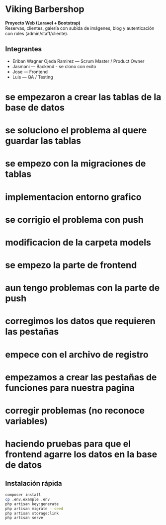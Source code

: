  # Viking Barbershop

**Proyecto Web (Laravel + Bootstrap)**  
Reservas, clientes, galería con subida de imágenes, blog y autenticación con roles (admin/staff/cliente).

## Integrantes
- Eriban Wagner Ojeda Ramirez — Scrum Master / Product Owner
- Jasmani — Backend - se clono con exito
- Jose — Frontend
- Luis — QA / Testing


# se empezaron a crear las tablas de la base de datos
# se soluciono el problema al quere guardar las tablas
# se empezo con la migraciones de tablas
# implementacion entorno grafico
# se corrigio el problema con push
# modificacion de la carpeta models
# se empezo la parte de frontend
# aun tengo problemas con la parte de push
# corregimos los datos que requieren las pestañas
# empece con el archivo de registro
# empezamos a crear las pestañas de funciones para nuestra pagina
# corregir problemas (no reconoce variables)
# haciendo pruebas para que el frontend agarre los datos en la base de datos

## Instalación rápida
```bash
composer install
cp .env.example .env
php artisan key:generate
php artisan migrate --seed
php artisan storage:link
php artisan serve

